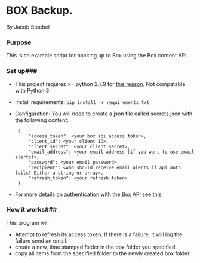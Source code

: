 # BOX Backup.

By Jacob Stoebel

### Purpose ###

This is an example script for backing up to Box using the Box content API

### Set up###

 * This project requires >= python 2.7.9 for [this reason](https://urllib3.readthedocs.org/en/latest/security.html#insecureplatformwarning). Not compatable with Python 3
 * Install requirements: `pip install -r requirements.txt`
 * Configuration: You will need to create a json file called secrets.json with the following content:

        {
            "access_token": <your box api access token>,
            "client_id": <your client ID>,
            "client_secret": <your client secret>,
            "email_address": <your email address (if you want to use email alerts)>,
            "password": <your email password>,
            "recipient": <who should receive email alerts if api auth fails? Either a string or array>,
            "refresh_token": <your refresh token>
        }

 * For more details on authentication with the Box API see [this](https://www.google.com/url?sa=t&rct=j&q=&esrc=s&source=web&cd=1&ved=0ahUKEwjZ1obuj-TLAhXIuB4KHRDoDbwQFggdMAA&url=https%3A%2F%2Fdevelopers.box.com%2F&usg=AFQjCNEo1ZIH456h--L1cri3j8YcoF9TjQ&sig2=rs3pCNC-dnPhhNQmch_f2g).

### How it works###

This program will

 * Attempt to refresh its access token. If there is a failure, it will log the failure send an email.
 * create a new, time stamped folder in the box folder you specified.
 * copy all items from the specified folder to the newly created box folder.
